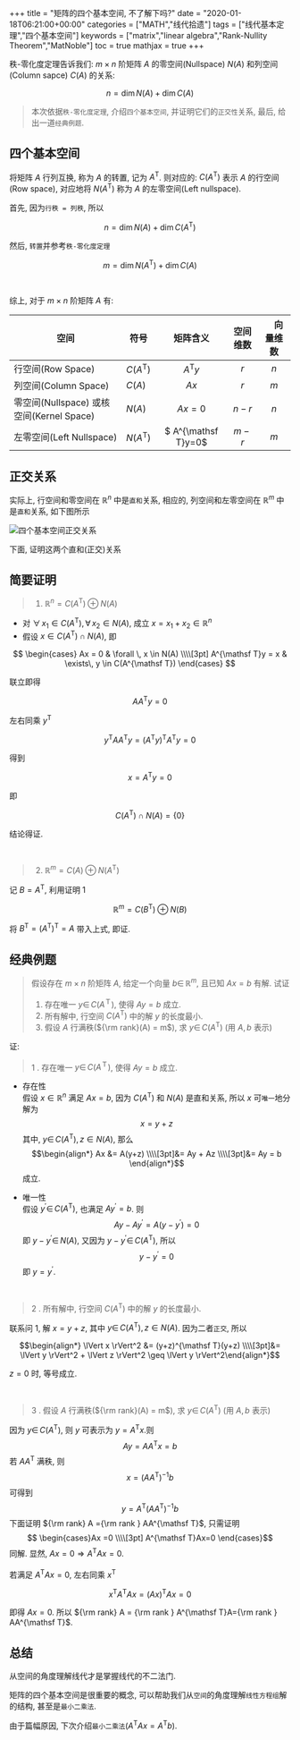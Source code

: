+++
title = "矩阵的四个基本空间, 不了解下吗?"
date = "2020-01-18T06:21:00+00:00"
categories = ["MATH","线代拾遗"]
tags = ["线代基本定理","四个基本空间"]
keywords = ["matrix","linear algebra","Rank-Nullity Theorem","MatNoble"]
toc = true
mathjax = true
+++

秩-零化度定理告诉我们: $m\times n$ 阶矩阵 $A$ 的零空间(Nullspace) $N(A)$ 和列空间(Column sapce) $C(A)$ 的关系:

$$
n = \dim N(A) + \dim C(A)
$$

> 本次依据`秩-零化度定理`, 介绍`四个基本空间`, 并证明它们的`正交性`关系, 最后, 给出一道`经典例题`.

## 四个基本空间

将矩阵 $A$ 行列互换, 称为 $A$ 的转置, 记为 $A^{\mathsf T}$. 则对应的: $C(A^{\mathsf T})$ 表示 $A$ 的行空间(Row space), 对应地将 $N(A^{\mathsf T})$ 称为 $A$ 的左零空间(Left nullspace).

首先, 因为`行秩 = 列秩`, 所以

$$
n = \dim N(A) + \dim C(A^{\mathsf T})
$$

然后, `转置`并参考`秩-零化度定理`

$$
m = \dim N(A^{\mathsf T}) + \dim C(A)
$$

<br />

综上, 对于 $m \times n$ 阶矩阵 $A$ 有:

| 空间                                     | 符号               | 矩阵含义            | 空间维数 | 　向量维数 |
| ---------------------------------------- | ------------------ | :-------------------: | :--------: | :----------: |
| 行空间(Row Space)                        | $C(A^{\mathsf T})$ | $A^{\mathsf T}y$    | $r$      | $n$        |
| 列空间(Column Space)                     | $C(A)$             | $Ax$                | $r$      | $m$        |
| 零空间(Nullspace) 或核空间(Kernel Space) | $N(A)$               | $Ax=0$              | $n-r$    | $n$        |
| 左零空间(Left Nullspace)                 | $N(A^{\mathsf T})$ | $ A^{\mathsf T}y=0$ | $m-r$    | $m$        |


## 正交关系

实际上, 行空间和零空间在 $\mathbb{R}^n$ 中是`直和`关系, 相应的, 列空间和左零空间在 $\mathbb{R}^m$ 中是`直和`关系, 如下图所示

![四个基本空间正交关系](https://imgkr.cn-bj.ufileos.com/18ff04ba-3eac-45a2-8a67-e4b8cde0bd2b.png)

下面, 证明这两个直和(正交)关系

## 简要证明

> 1.  $\mathbb{R}^n = C(A^{\mathsf T}) \oplus N(A)$

- 对 $\forall\, x_1 \in C(A^{\mathsf T}), \forall \, x_2 \in N(A)$, 成立 $x=x_1+x_2 \in \mathbb{R}^n$
- 假设 $x \in C(A^{\mathsf T}) \cap N(A)$, 即

$$
\begin{cases}
Ax = 0 & \forall \, x \in N(A)
\\\\[3pt]
A^{\mathsf T}y = x & \exists\, y \in C(A^{\mathsf T})
\end{cases}
$$

联立即得

$$
AA^{\mathsf T}y = 0
$$

左右同乘 $y^{\mathsf T}$

$$
y^{\mathsf T}AA^{\mathsf T}y = (A^{\mathsf T}y)^{\mathsf T}A^{\mathsf T}y=0
$$

得到

$$
x = A^{\mathsf T}y = 0
$$

即

$$
 C(A^{\mathsf T}) \cap N(A) = \{0\}
$$

结论得证.

   <br />
   
>2. $\mathbb{R}^m = C(A) \oplus N(A^{\mathsf T})$

记 $B=A^{\mathsf T}$, 利用证明 1

$$
\mathbb{R}^m = C(B^{\mathsf T}) \oplus N(B)
$$

将 $B^{\mathsf T} = (A^{\mathsf T})^{\mathsf T} = A$ 带入上式, 即证.

## 经典例题

> 假设存在 $m\times n$ 阶矩阵 $A$, 给定一个向量 $b\in\,\mathbb{R}^m$, 且已知 $Ax =  b$ 有解. 试证
>
> 1.  存在唯一 $y \in\, C(A^{\mathsf Ｔ})$, 使得 $Ay = b$ 成立.
> 2.  所有解中, 行空间 $C(A^{\mathsf T})$ 中的解 $y$ 的长度最小.
> 3.  假设 $A$ 行满秩(${\rm rank}(A) = m$), 求 $y \in \, C(A^{\mathsf T})$ (用 $A, b$ 表示)

证:

> 1 . 存在唯一 $y \in\, C(A^{\mathsf Ｔ})$, 使得 $Ay = b$ 成立.

- 存在性  
     假设 $x \in \mathbb{R}^n$ 满足 $Ax=b$, 因为 $C(A^{\mathsf T})$ 和 $N(A)$ 是直和关系, 所以 $x$ 可`唯一`地分解为
     $$
     x = y + z
     $$
     其中, $y\in\, C(A^{\mathsf T}), z \in N(A)$, 那么
     $$\begin{align*} Ax &=  A(y+z) \\\\[3pt]&= Ay + Az \\\\[3pt]&= Ay = b \end{align*}$$
     成立.
	 
- 唯一性  
     假设 $y^{\prime} \in\, C(A^{\mathsf T})$, 也满足 $Ay^{\prime} = b$. 则 $$ Ay - Ay^{\prime} = A(y-y^{\prime}) =0 $$
     即 $y-y^{\prime} \in\, N(A)$, 又因为 $y-y^{\prime} \in \, C(A^{\mathsf T})$, 所以 $$ y-y^{\prime} = 0 $$
     即 $y = y^{\prime}$.
	 
<br />
     
> 2 . 所有解中, 行空间 $C(A^{\mathsf T})$ 中的解 $y$ 的长度最小. 

联系问 1, 解 $x = y + z$, 其中 $y\in\, C(A^{\mathsf T}), z \in N(A)$. 因为二者`正交`, 所以

   $$\begin{align*} \lVert x \rVert^2 &= (y+z)^{\mathsf T}(y+z) \\\\[3pt]&=  \lVert y \rVert^2  + \lVert z \rVert^2 \geq  \lVert y \rVert^2\end{align*}$$

   $z = 0$ 时, 等号成立.  
   
<br />
   
> 3 . 假设 $A$ 行满秩(${\rm rank}(A) = m$), 求 $y \in \, C(A^{\mathsf T})$ (用 $A, b$ 表示)

因为 $y \in \,  C(A^{\mathsf T})$, 则 $y$ 可表示为 $y=A^{\mathsf T}x$.则 $$ Ay = AA^{\mathsf T} x = b $$
   若 $AA^{\mathsf T}$ 满秩, 则 $$ x = (AA^{\mathsf T})^{-1}b $$
   可得到 $$y=A^{\mathsf T}(AA^{\mathsf T})^{-1}b$$
   下面证明 ${\rm rank} A ={\rm rank } AA^{\mathsf T}$, 只需证明
   $$ \begin{cases}Ax =0 \\\\[3pt] A^{\mathsf T}Ax=0 \end{cases}$$
   同解. 显然, $Ax = 0 \Longrightarrow A^{\mathsf T}Ax=0$.  
   <br />
   若满足 $A^{\mathsf T}Ax=0$, 左右同乘 $x^{\mathsf T}$

   $$
   x^{\mathsf T}A^{\mathsf T}Ax=(Ax)^{\mathsf T}Ax=0
   $$

   即得 $Ax = 0$. 所以 ${\rm rank} A = {\rm rank } A^{\mathsf T}A={\rm rank } AA^{\mathsf T}$.

## 总结

从空间的角度理解线代才是掌握线代的不二法门.

矩阵的四个基本空间是很重要的概念, 可以帮助我们从`空间`的角度理解`线性方程组`解的结构, 甚至是`最小二乘法`.

由于篇幅原因, 下次介绍`最小二乘法`($A^{\mathsf T}Ax = A^{\mathsf T}b$).

<br />
